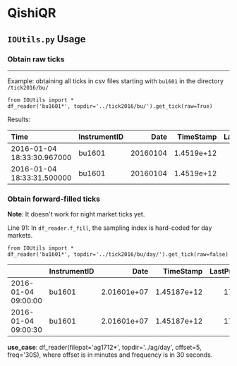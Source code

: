 # QishiQR

## `IOUtils.py` Usage
### Obtain raw ticks
---
Example: obtaining all ticks in csv files starting with `bu1601` in the directory `/tick2016/bu/`
```
from IOUtils import *
df_reader('bu1601*', topdir='../tick2016/bu/').get_tick(raw=True)
```
Results:

| Time                       | InstrumentID   |     Date |   TimeStamp |   LastPrice |   HighPrice |   LowPrice |   Volume |   Turnover |   AccVolume |   AccTurnover |   SettlePrice |   OpenInterest |   AskPrice1 |   AskPrice2 |   AskPrice3 |   AskPrice4 |   AskPrice5 |   AskVolume1 |   AskVolume2 |   AskVolume3 |   AskVolume4 |   AskVolume5 |   BidPrice1 |   BidPrice2 |   BidPrice3 |   BidPrice4 |   BidPrice5 |   BidVolume1 |   BidVolume2 |   BidVolume3 |   BidVolume4 |   BidVolume5 |   Type |   AveragePrice |   UpperLimitPrice |   LowerLimitPrice | UpdateTime   |
|:---------------------------|:---------------|---------:|------------:|------------:|------------:|-----------:|---------:|-----------:|------------:|--------------:|--------------:|---------------:|------------:|------------:|------------:|------------:|------------:|-------------:|-------------:|-------------:|-------------:|-------------:|------------:|------------:|------------:|------------:|------------:|-------------:|-------------:|-------------:|-------------:|-------------:|-------:|---------------:|------------------:|------------------:|:-------------|
| 2016-01-04 18:33:30.967000 | bu1601         | 20160104 |  1.4519e+12 |        1630 |        1630 |       1630 |        0 |         -1 |           0 |             0 |            -1 |          20284 |           0 |           0 |           0 |           0 |           0 |            0 |            0 |            0 |            0 |            0 |           0 |           0 |           0 |           0 |           0 |            0 |            0 |            0 |            0 |            0 |     -1 |              0 |              1734 |              1536 | 18:33:30.967 |
| 2016-01-04 18:33:31.500000 | bu1601         | 20160104 |  1.4519e+12 |        1630 |        1630 |       1630 |        0 |          0 |           0 |             0 |            -1 |          20284 |           0 |           0 |           0 |           0 |           0 |            0 |            0 |            0 |            0 |            0 |           0 |           0 |           0 |           0 |           0 |            0 |            0 |            0 |            0 |            0 |     -1 |              0 |              1734 |              1536 | 18:33:31.500 |



### Obtain forward-filled ticks

__Note__: It doesn't work for night market ticks yet.

Line 91: In `df_reader.f_fill`, the sampling index is hard-coded for day markets.


```
from IOUtils import *
df_reader('bu1601*', topdir='../tick2016/bu/day/').get_tick(raw=false)
```
|                     | InstrumentID   |        Date |   TimeStamp |   LastPrice |   HighPrice |   LowPrice |   Volume |   Turnover |   AccVolume |    AccTurnover |   SettlePrice |   OpenInterest |   AskPrice1 |   AskPrice2 |   AskPrice3 |   AskPrice4 |   AskPrice5 |   AskVolume1 |   AskVolume2 |   AskVolume3 |   AskVolume4 |   AskVolume5 |   BidPrice1 |   BidPrice2 |   BidPrice3 |   BidPrice4 |   BidPrice5 |   BidVolume1 |   BidVolume2 |   BidVolume3 |   BidVolume4 |   BidVolume5 |   Type |   AveragePrice |   UpperLimitPrice |   LowerLimitPrice | UpdateTime   |
|:--------------------|:---------------|------------:|------------:|------------:|------------:|-----------:|---------:|-----------:|------------:|---------------:|--------------:|---------------:|------------:|------------:|------------:|------------:|------------:|-------------:|-------------:|-------------:|-------------:|-------------:|------------:|------------:|------------:|------------:|------------:|-------------:|-------------:|-------------:|-------------:|-------------:|-------:|---------------:|------------------:|------------------:|:-------------|
| 2016-01-04 09:00:00 | bu1601         | 2.01601e+07 | 1.45187e+12 |        1702 |        1702 |       1702 |        4 |      68080 |           4 | 68080          |            -1 |          22640 |        1718 |           0 |           0 |           0 |           0 |            3 |            0 |            0 |            0 |            0 |        1700 |           0 |           0 |           0 |           0 |            1 |            0 |            0 |            0 |            0 |     -1 |           1702 |              1812 |              1606 | 08:59:00.500 |
| 2016-01-04 09:00:30 | bu1601         | 2.01601e+07 | 1.45187e+12 |        1706 |        1724 |       1702 |        0 |          0 |          70 |     1.2012e+06 |            -1 |          22666 |        1708 |           0 |           0 |           0 |           0 |            8 |            0 |            0 |            0 |            0 |        1706 |           0 |           0 |           0 |           0 |            1 |            0 |            0 |            0 |            0 |     -1 |           1716 |              1812 |              1606 | 09:00:30.000 |


__use_case__: df_reader(filepat='ag1712*', topdir='../ag/day', offset=5, freq='30S), where offset is in minutes and frequency is in 30 seconds.
